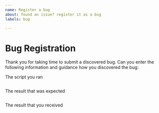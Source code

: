 ```yaml
---
name: Register a bug
about: found an issue? register it as a bug
labels: bug

---
```


# Bug Registration

Thank you for taking time to submit a discovered bug. Can you enter the following information and guidance how you discovered the bug:

The script you ran
~~~powershell

~~~

The result that was expected
~~~none

~~~

The result that you received
~~~none

~~~